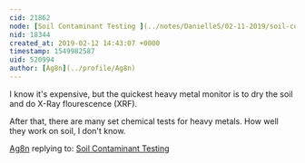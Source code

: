 ```yaml
---
cid: 21862
node: [Soil Contaminant Testing ](../notes/DanielleS/02-11-2019/soil-contaminant-testing)
nid: 18344
created_at: 2019-02-12 14:43:07 +0000
timestamp: 1549982587
uid: 520994
author: [Ag8n](../profile/Ag8n)
---
```


I know it's expensive, but the quickest heavy metal monitor is to dry the soil and do X-Ray flourescence (XRF).  

After that, there are many set chemical tests for heavy metals.  How well they work on soil, I don't know.

[Ag8n](../profile/Ag8n) replying to: [Soil Contaminant Testing ](../notes/DanielleS/02-11-2019/soil-contaminant-testing)

